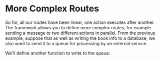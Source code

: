 # More Complex Routes

So far, all our routes have been linear, one action executes after another. The framework allows you to define more complex routes, for example sending a message to two different actions in parallel. From the previous example, suppose that as well as writing the book info to a database, we also want to send it to a queue for processing by an external service.

We'll define another function to write to the queue:

```typescript

```